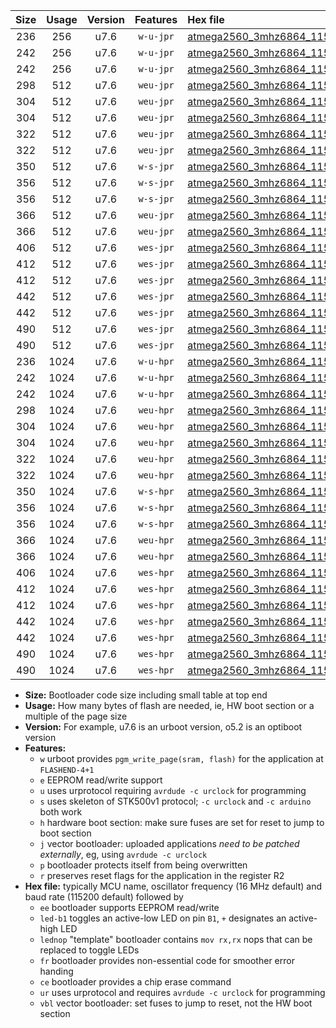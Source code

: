 |Size|Usage|Version|Features|Hex file|
|:-:|:-:|:-:|:-:|:--|
|236|256|u7.6|`w-u-jpr`|[atmega2560_3mhz6864_115200bps_ur_vbl.hex](https://raw.githubusercontent.com/stefanrueger/urboot/main/bootloaders/atmega2560/fcpu_3mhz6864/115200_bps/atmega2560_3mhz6864_115200bps_ur_vbl.hex)|
|242|256|u7.6|`w-u-jpr`|[atmega2560_3mhz6864_115200bps_led+b7_ur_vbl.hex](https://raw.githubusercontent.com/stefanrueger/urboot/main/bootloaders/atmega2560/fcpu_3mhz6864/115200_bps/atmega2560_3mhz6864_115200bps_led+b7_ur_vbl.hex)|
|242|256|u7.6|`w-u-jpr`|[atmega2560_3mhz6864_115200bps_lednop_ur_vbl.hex](https://raw.githubusercontent.com/stefanrueger/urboot/main/bootloaders/atmega2560/fcpu_3mhz6864/115200_bps/atmega2560_3mhz6864_115200bps_lednop_ur_vbl.hex)|
|298|512|u7.6|`weu-jpr`|[atmega2560_3mhz6864_115200bps_ee_ur_vbl.hex](https://raw.githubusercontent.com/stefanrueger/urboot/main/bootloaders/atmega2560/fcpu_3mhz6864/115200_bps/atmega2560_3mhz6864_115200bps_ee_ur_vbl.hex)|
|304|512|u7.6|`weu-jpr`|[atmega2560_3mhz6864_115200bps_ee_led+b7_ur_vbl.hex](https://raw.githubusercontent.com/stefanrueger/urboot/main/bootloaders/atmega2560/fcpu_3mhz6864/115200_bps/atmega2560_3mhz6864_115200bps_ee_led+b7_ur_vbl.hex)|
|304|512|u7.6|`weu-jpr`|[atmega2560_3mhz6864_115200bps_ee_lednop_ur_vbl.hex](https://raw.githubusercontent.com/stefanrueger/urboot/main/bootloaders/atmega2560/fcpu_3mhz6864/115200_bps/atmega2560_3mhz6864_115200bps_ee_lednop_ur_vbl.hex)|
|322|512|u7.6|`weu-jpr`|[atmega2560_3mhz6864_115200bps_ee_led+b7_fr_ur_vbl.hex](https://raw.githubusercontent.com/stefanrueger/urboot/main/bootloaders/atmega2560/fcpu_3mhz6864/115200_bps/atmega2560_3mhz6864_115200bps_ee_led+b7_fr_ur_vbl.hex)|
|322|512|u7.6|`weu-jpr`|[atmega2560_3mhz6864_115200bps_ee_lednop_fr_ur_vbl.hex](https://raw.githubusercontent.com/stefanrueger/urboot/main/bootloaders/atmega2560/fcpu_3mhz6864/115200_bps/atmega2560_3mhz6864_115200bps_ee_lednop_fr_ur_vbl.hex)|
|350|512|u7.6|`w-s-jpr`|[atmega2560_3mhz6864_115200bps_vbl.hex](https://raw.githubusercontent.com/stefanrueger/urboot/main/bootloaders/atmega2560/fcpu_3mhz6864/115200_bps/atmega2560_3mhz6864_115200bps_vbl.hex)|
|356|512|u7.6|`w-s-jpr`|[atmega2560_3mhz6864_115200bps_led+b7_vbl.hex](https://raw.githubusercontent.com/stefanrueger/urboot/main/bootloaders/atmega2560/fcpu_3mhz6864/115200_bps/atmega2560_3mhz6864_115200bps_led+b7_vbl.hex)|
|356|512|u7.6|`w-s-jpr`|[atmega2560_3mhz6864_115200bps_lednop_vbl.hex](https://raw.githubusercontent.com/stefanrueger/urboot/main/bootloaders/atmega2560/fcpu_3mhz6864/115200_bps/atmega2560_3mhz6864_115200bps_lednop_vbl.hex)|
|366|512|u7.6|`weu-jpr`|[atmega2560_3mhz6864_115200bps_ee_led+b7_fr_ce_ur_vbl.hex](https://raw.githubusercontent.com/stefanrueger/urboot/main/bootloaders/atmega2560/fcpu_3mhz6864/115200_bps/atmega2560_3mhz6864_115200bps_ee_led+b7_fr_ce_ur_vbl.hex)|
|366|512|u7.6|`weu-jpr`|[atmega2560_3mhz6864_115200bps_ee_lednop_fr_ce_ur_vbl.hex](https://raw.githubusercontent.com/stefanrueger/urboot/main/bootloaders/atmega2560/fcpu_3mhz6864/115200_bps/atmega2560_3mhz6864_115200bps_ee_lednop_fr_ce_ur_vbl.hex)|
|406|512|u7.6|`wes-jpr`|[atmega2560_3mhz6864_115200bps_ee_vbl.hex](https://raw.githubusercontent.com/stefanrueger/urboot/main/bootloaders/atmega2560/fcpu_3mhz6864/115200_bps/atmega2560_3mhz6864_115200bps_ee_vbl.hex)|
|412|512|u7.6|`wes-jpr`|[atmega2560_3mhz6864_115200bps_ee_led+b7_vbl.hex](https://raw.githubusercontent.com/stefanrueger/urboot/main/bootloaders/atmega2560/fcpu_3mhz6864/115200_bps/atmega2560_3mhz6864_115200bps_ee_led+b7_vbl.hex)|
|412|512|u7.6|`wes-jpr`|[atmega2560_3mhz6864_115200bps_ee_lednop_vbl.hex](https://raw.githubusercontent.com/stefanrueger/urboot/main/bootloaders/atmega2560/fcpu_3mhz6864/115200_bps/atmega2560_3mhz6864_115200bps_ee_lednop_vbl.hex)|
|442|512|u7.6|`wes-jpr`|[atmega2560_3mhz6864_115200bps_ee_led+b7_fr_vbl.hex](https://raw.githubusercontent.com/stefanrueger/urboot/main/bootloaders/atmega2560/fcpu_3mhz6864/115200_bps/atmega2560_3mhz6864_115200bps_ee_led+b7_fr_vbl.hex)|
|442|512|u7.6|`wes-jpr`|[atmega2560_3mhz6864_115200bps_ee_lednop_fr_vbl.hex](https://raw.githubusercontent.com/stefanrueger/urboot/main/bootloaders/atmega2560/fcpu_3mhz6864/115200_bps/atmega2560_3mhz6864_115200bps_ee_lednop_fr_vbl.hex)|
|490|512|u7.6|`wes-jpr`|[atmega2560_3mhz6864_115200bps_ee_led+b7_fr_ce_vbl.hex](https://raw.githubusercontent.com/stefanrueger/urboot/main/bootloaders/atmega2560/fcpu_3mhz6864/115200_bps/atmega2560_3mhz6864_115200bps_ee_led+b7_fr_ce_vbl.hex)|
|490|512|u7.6|`wes-jpr`|[atmega2560_3mhz6864_115200bps_ee_lednop_fr_ce_vbl.hex](https://raw.githubusercontent.com/stefanrueger/urboot/main/bootloaders/atmega2560/fcpu_3mhz6864/115200_bps/atmega2560_3mhz6864_115200bps_ee_lednop_fr_ce_vbl.hex)|
|236|1024|u7.6|`w-u-hpr`|[atmega2560_3mhz6864_115200bps_ur.hex](https://raw.githubusercontent.com/stefanrueger/urboot/main/bootloaders/atmega2560/fcpu_3mhz6864/115200_bps/atmega2560_3mhz6864_115200bps_ur.hex)|
|242|1024|u7.6|`w-u-hpr`|[atmega2560_3mhz6864_115200bps_led+b7_ur.hex](https://raw.githubusercontent.com/stefanrueger/urboot/main/bootloaders/atmega2560/fcpu_3mhz6864/115200_bps/atmega2560_3mhz6864_115200bps_led+b7_ur.hex)|
|242|1024|u7.6|`w-u-hpr`|[atmega2560_3mhz6864_115200bps_lednop_ur.hex](https://raw.githubusercontent.com/stefanrueger/urboot/main/bootloaders/atmega2560/fcpu_3mhz6864/115200_bps/atmega2560_3mhz6864_115200bps_lednop_ur.hex)|
|298|1024|u7.6|`weu-hpr`|[atmega2560_3mhz6864_115200bps_ee_ur.hex](https://raw.githubusercontent.com/stefanrueger/urboot/main/bootloaders/atmega2560/fcpu_3mhz6864/115200_bps/atmega2560_3mhz6864_115200bps_ee_ur.hex)|
|304|1024|u7.6|`weu-hpr`|[atmega2560_3mhz6864_115200bps_ee_led+b7_ur.hex](https://raw.githubusercontent.com/stefanrueger/urboot/main/bootloaders/atmega2560/fcpu_3mhz6864/115200_bps/atmega2560_3mhz6864_115200bps_ee_led+b7_ur.hex)|
|304|1024|u7.6|`weu-hpr`|[atmega2560_3mhz6864_115200bps_ee_lednop_ur.hex](https://raw.githubusercontent.com/stefanrueger/urboot/main/bootloaders/atmega2560/fcpu_3mhz6864/115200_bps/atmega2560_3mhz6864_115200bps_ee_lednop_ur.hex)|
|322|1024|u7.6|`weu-hpr`|[atmega2560_3mhz6864_115200bps_ee_led+b7_fr_ur.hex](https://raw.githubusercontent.com/stefanrueger/urboot/main/bootloaders/atmega2560/fcpu_3mhz6864/115200_bps/atmega2560_3mhz6864_115200bps_ee_led+b7_fr_ur.hex)|
|322|1024|u7.6|`weu-hpr`|[atmega2560_3mhz6864_115200bps_ee_lednop_fr_ur.hex](https://raw.githubusercontent.com/stefanrueger/urboot/main/bootloaders/atmega2560/fcpu_3mhz6864/115200_bps/atmega2560_3mhz6864_115200bps_ee_lednop_fr_ur.hex)|
|350|1024|u7.6|`w-s-hpr`|[atmega2560_3mhz6864_115200bps.hex](https://raw.githubusercontent.com/stefanrueger/urboot/main/bootloaders/atmega2560/fcpu_3mhz6864/115200_bps/atmega2560_3mhz6864_115200bps.hex)|
|356|1024|u7.6|`w-s-hpr`|[atmega2560_3mhz6864_115200bps_led+b7.hex](https://raw.githubusercontent.com/stefanrueger/urboot/main/bootloaders/atmega2560/fcpu_3mhz6864/115200_bps/atmega2560_3mhz6864_115200bps_led+b7.hex)|
|356|1024|u7.6|`w-s-hpr`|[atmega2560_3mhz6864_115200bps_lednop.hex](https://raw.githubusercontent.com/stefanrueger/urboot/main/bootloaders/atmega2560/fcpu_3mhz6864/115200_bps/atmega2560_3mhz6864_115200bps_lednop.hex)|
|366|1024|u7.6|`weu-hpr`|[atmega2560_3mhz6864_115200bps_ee_led+b7_fr_ce_ur.hex](https://raw.githubusercontent.com/stefanrueger/urboot/main/bootloaders/atmega2560/fcpu_3mhz6864/115200_bps/atmega2560_3mhz6864_115200bps_ee_led+b7_fr_ce_ur.hex)|
|366|1024|u7.6|`weu-hpr`|[atmega2560_3mhz6864_115200bps_ee_lednop_fr_ce_ur.hex](https://raw.githubusercontent.com/stefanrueger/urboot/main/bootloaders/atmega2560/fcpu_3mhz6864/115200_bps/atmega2560_3mhz6864_115200bps_ee_lednop_fr_ce_ur.hex)|
|406|1024|u7.6|`wes-hpr`|[atmega2560_3mhz6864_115200bps_ee.hex](https://raw.githubusercontent.com/stefanrueger/urboot/main/bootloaders/atmega2560/fcpu_3mhz6864/115200_bps/atmega2560_3mhz6864_115200bps_ee.hex)|
|412|1024|u7.6|`wes-hpr`|[atmega2560_3mhz6864_115200bps_ee_led+b7.hex](https://raw.githubusercontent.com/stefanrueger/urboot/main/bootloaders/atmega2560/fcpu_3mhz6864/115200_bps/atmega2560_3mhz6864_115200bps_ee_led+b7.hex)|
|412|1024|u7.6|`wes-hpr`|[atmega2560_3mhz6864_115200bps_ee_lednop.hex](https://raw.githubusercontent.com/stefanrueger/urboot/main/bootloaders/atmega2560/fcpu_3mhz6864/115200_bps/atmega2560_3mhz6864_115200bps_ee_lednop.hex)|
|442|1024|u7.6|`wes-hpr`|[atmega2560_3mhz6864_115200bps_ee_led+b7_fr.hex](https://raw.githubusercontent.com/stefanrueger/urboot/main/bootloaders/atmega2560/fcpu_3mhz6864/115200_bps/atmega2560_3mhz6864_115200bps_ee_led+b7_fr.hex)|
|442|1024|u7.6|`wes-hpr`|[atmega2560_3mhz6864_115200bps_ee_lednop_fr.hex](https://raw.githubusercontent.com/stefanrueger/urboot/main/bootloaders/atmega2560/fcpu_3mhz6864/115200_bps/atmega2560_3mhz6864_115200bps_ee_lednop_fr.hex)|
|490|1024|u7.6|`wes-hpr`|[atmega2560_3mhz6864_115200bps_ee_led+b7_fr_ce.hex](https://raw.githubusercontent.com/stefanrueger/urboot/main/bootloaders/atmega2560/fcpu_3mhz6864/115200_bps/atmega2560_3mhz6864_115200bps_ee_led+b7_fr_ce.hex)|
|490|1024|u7.6|`wes-hpr`|[atmega2560_3mhz6864_115200bps_ee_lednop_fr_ce.hex](https://raw.githubusercontent.com/stefanrueger/urboot/main/bootloaders/atmega2560/fcpu_3mhz6864/115200_bps/atmega2560_3mhz6864_115200bps_ee_lednop_fr_ce.hex)|

- **Size:** Bootloader code size including small table at top end
- **Usage:** How many bytes of flash are needed, ie, HW boot section or a multiple of the page size
- **Version:** For example, u7.6 is an urboot version, o5.2 is an optiboot version
- **Features:**
  + `w` urboot provides `pgm_write_page(sram, flash)` for the application at `FLASHEND-4+1`
  + `e` EEPROM read/write support
  + `u` uses urprotocol requiring `avrdude -c urclock` for programming
  + `s` uses skeleton of STK500v1 protocol; `-c urclock` and `-c arduino` both work
  + `h` hardware boot section: make sure fuses are set for reset to jump to boot section
  + `j` vector bootloader: uploaded applications *need to be patched externally*, eg, using `avrdude -c urclock`
  + `p` bootloader protects itself from being overwritten
  + `r` preserves reset flags for the application in the register R2
- **Hex file:** typically MCU name, oscillator frequency (16 MHz default) and baud rate (115200 default) followed by
  + `ee` bootloader supports EEPROM read/write
  + `led-b1` toggles an active-low LED on pin `B1`, `+` designates an active-high LED
  + `lednop` "template" bootloader contains `mov rx,rx` nops that can be replaced to toggle LEDs
  + `fr` bootloader provides non-essential code for smoother error handing
  + `ce` bootloader provides a chip erase command
  + `ur` uses urprotocol and requires `avrdude -c urclock` for programming
  + `vbl` vector bootloader: set fuses to jump to reset, not the HW boot section
